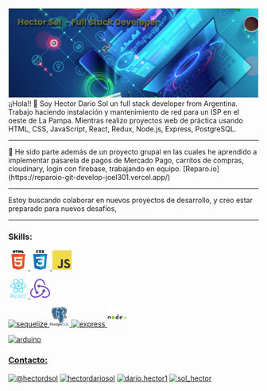 <img src="./imagen/banner.png" style="max-width: 100%;">
¡¡Hola!! 👋 Soy Hector Dario Sol un full stack developer from Argentina. Trabajo haciendo instalación y mantenimiento de red para un ISP en el oeste de La Pampa. Mientras realizo proyectos web de práctica usando HTML, CSS, JavaScript, React, Redux, Node.js, Express, PostgreSQL.
<hr>
🔭 He sido parte además de un proyecto grupal en las cuales he aprendido a implementar pasarela de pagos de Mercado Pago, carritos de compras, cloudinary, login con firebase, trabajando en equipo. [Reparo.io](https://reparoio-git-develop-joel301.vercel.app/)
<hr>
Estoy buscando colaborar en nuevos proyectos de desarrollo, y creo estar preparado para nuevos desafíos, 
<hr>
<h3 align="left">Skills:</h3>
<p align="left"> 

<a href="https://www.w3schools.com/html/" target="_blank" rel="html"> <img src="https://raw.githubusercontent.com/devicons/devicon/master/icons/html5/html5-original-wordmark.svg" alt="html5" width="40" height="40"/> </a> </a> <a href="https://www.w3schools.com/css/" target="_blank" rel="css"> <img src="https://raw.githubusercontent.com/devicons/devicon/master/icons/css3/css3-original-wordmark.svg" alt="css3" width="40" height="40"/> </a> <a href="https://developer.mozilla.org/en-US/docs/Web/JavaScript" target="_blank" rel="javascript"> <img src="https://raw.githubusercontent.com/devicons/devicon/master/icons/javascript/javascript-original.svg" alt="javascript" width="40" height="40"/> </a>
 
<a href="https://reactjs.org/" target="_blank" rel="noreferrer"> <img src="https://raw.githubusercontent.com/devicons/devicon/master/icons/react/react-original-wordmark.svg" alt="react" width="40" height="40"/> </a> <a href="https://redux.js.org" target="_blank" rel="noreferrer"> <img src="https://raw.githubusercontent.com/devicons/devicon/master/icons/redux/redux-original.svg" alt="redux" width="40" height="40"/> </a> 

<a href="https://sequelize.org/" target="_blank" rel="sequelize"> <img src="https://sequelize.org/img/logo.svg" alt="sequelize" width="40" height="40"/> <a href="https://www.postgresql.org" target="_blank" rel="postgresql"> <img src="https://raw.githubusercontent.com/devicons/devicon/master/icons/postgresql/postgresql-original-wordmark.svg" alt="postgresql" width="40" height="40"/> </a> <a href="https://expressjs.com" target="_blank" rel="express js"> <img src="https://user-images.githubusercontent.com/95602009/202618167-b4aa87e0-b73f-410e-8b0f-ccb46aab510a.png" alt="express" width="40" height="40"/> </a> <a href="https://nodejs.org" target="_blank" rel="node js"> <img src="https://raw.githubusercontent.com/devicons/devicon/master/icons/nodejs/nodejs-original-wordmark.svg" alt="nodejs" width="40" height="40"/> </a> 

<a href="https://www.arduino.cc/" target="_blank" rel="arduino"> <img src="https://cdn.worldvectorlogo.com/logos/arduino-1.svg" alt="arduino" width="40" height="40"/>
</p>

<h3 align="left">Contacto:</h3>
<p align="left">
<a href="https://twitter.com/@hectordsol" target="blank"><img align="center" src="https://raw.githubusercontent.com/rahuldkjain/github-profile-readme-generator/master/src/images/icons/Social/twitter.svg" alt="@hectordsol" height="30" width="40" /></a>
<a href="https://linkedin.com/in/hectordariosol" target="blank"><img align="center" src="https://raw.githubusercontent.com/rahuldkjain/github-profile-readme-generator/master/src/images/icons/Social/linked-in-alt.svg" alt="hectordariosol" height="30" width="40" /></a>
<a href="https://fb.com/dario.hector1" target="blank"><img align="center" src="https://raw.githubusercontent.com/rahuldkjain/github-profile-readme-generator/master/src/images/icons/Social/facebook.svg" alt="dario.hector1" height="30" width="40" /></a>
<a href="https://instagram.com/sol_hector" target="blank"><img align="center" src="https://raw.githubusercontent.com/rahuldkjain/github-profile-readme-generator/master/src/images/icons/Social/instagram.svg" alt="sol_hector" height="30" width="40" /></a>
</p>
